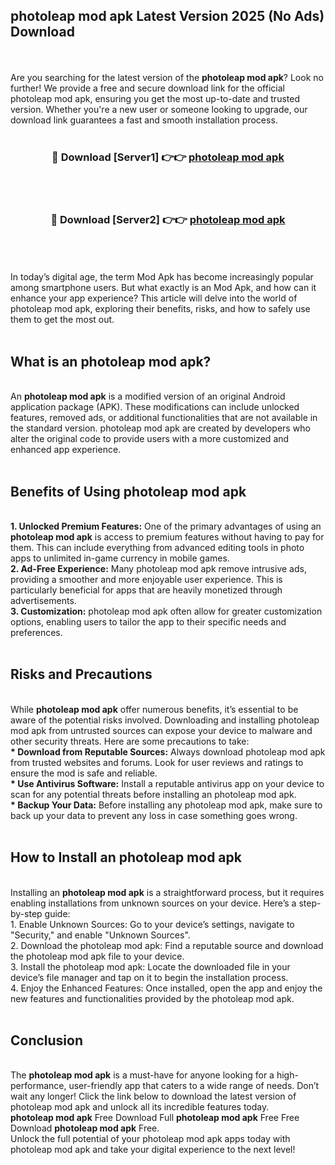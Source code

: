 ## photoleap mod apk Latest Version 2025 (No Ads) Download
<br><br>
Are you searching for the latest version of the <strong>photoleap mod apk</strong>? Look no further! We provide a free and secure download link for the official photoleap mod apk, ensuring you get the most up-to-date and trusted version. Whether you're a new user or someone looking to upgrade, our download link guarantees a fast and smooth installation process.
<br>
<br>
<div align="center">
<h3>🔴 Download [Server1] 👉👉 <a href="https://modyolo.store/photoleap_mod_apk">photoleap mod apk</a></h3><br>
<br>
<h3>🔴 Download [Server2] 👉👉 <a href="https://modyolo.store/photoleap_mod_apk">photoleap mod apk</a></h3><br>
</div>
<br>
<br>
In today’s digital age, the term Mod Apk has become increasingly popular among smartphone users. But what exactly is an Mod Apk, and how can it enhance your app experience? This article will delve into the world of photoleap mod apk, exploring their benefits, risks, and how to safely use them to get the most out.
<br>
<br>
<h2>What is an photoleap mod apk?</h2>
<br>
An <strong>photoleap mod apk</strong> is a modified version of an original Android application package (APK). These modifications can include unlocked features, removed ads, or additional functionalities that are not available in the standard version. photoleap mod apk are created by developers who alter the original code to provide users with a more customized and enhanced app experience.
<br>
<br>
<h2>Benefits of Using photoleap mod apk</h2>
<br>
<strong> 1. Unlocked Premium Features:</strong> One of the primary advantages of using an <strong>photoleap mod apk</strong> is access to premium features without having to pay for them. This can include everything from advanced editing tools in photo apps to unlimited in-game currency in mobile games.
<br>
<strong> 2. Ad-Free Experience:</strong> Many photoleap mod apk remove intrusive ads, providing a smoother and more enjoyable user experience. This is particularly beneficial for apps that are heavily monetized through advertisements.
<br>
<strong> 3. Customization:</strong> photoleap mod apk often allow for greater customization options, enabling users to tailor the app to their specific needs and preferences.
<br>
<br>
<h2>Risks and Precautions</h2>
<br>
While <strong>photoleap mod apk</strong> offer numerous benefits, it’s essential to be aware of the potential risks involved. Downloading and installing photoleap mod apk from untrusted sources can expose your device to malware and other security threats. Here are some precautions to take:
<br>
<strong> * Download from Reputable Sources:</strong> Always download photoleap mod apk from trusted websites and forums. Look for user reviews and ratings to ensure the mod is safe and reliable.
<br>
<strong> * Use Antivirus Software:</strong> Install a reputable antivirus app on your device to scan for any potential threats before installing an photoleap mod apk.
<br>
<strong> * Backup Your Data:</strong> Before installing any photoleap mod apk, make sure to back up your data to prevent any loss in case something goes wrong.
<br>
<br>
<h2>How to Install an photoleap mod apk</h2>
<br>
Installing an <strong>photoleap mod apk</strong> is a straightforward process, but it requires enabling installations from unknown sources on your device. Here’s a step-by-step guide:
<br>
 1. Enable Unknown Sources: Go to your device’s settings, navigate to "Security," and enable "Unknown Sources".
<br>
 2. Download the photoleap mod apk: Find a reputable source and download the photoleap mod apk file to your device.
<br>
 3. Install the photoleap mod apk: Locate the downloaded file in your device’s file manager and tap on it to begin the installation process.
<br>
 4. Enjoy the Enhanced Features: Once installed, open the app and enjoy the new features and functionalities provided by the photoleap mod apk.
<br>
<br>
<h2><strong>Conclusion</strong></h2>
<br>
The <strong>photoleap mod apk</strong> is a must-have for anyone looking for a high-performance, user-friendly app that caters to a wide range of needs. Don’t wait any longer! Click the link below to download the latest version of photoleap mod apk and unlock all its incredible features today.
<br>
<strong>photoleap mod apk</strong> Free Download Full <strong>photoleap mod apk</strong> Free Free Download <strong>photoleap mod apk</strong> Free.
<br>
Unlock the full potential of your photoleap mod apk apps today with photoleap mod apk and take your digital experience to the next level!

